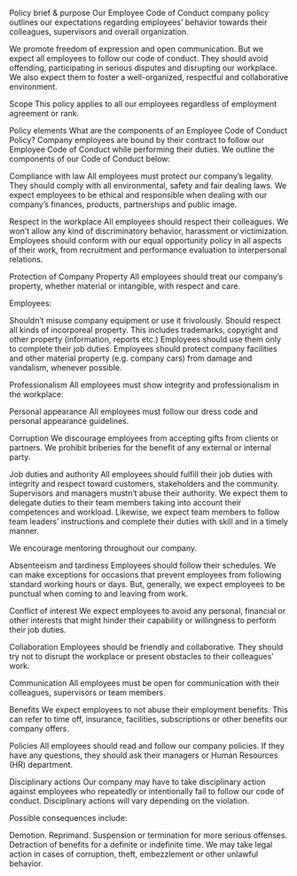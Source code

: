 Policy brief & purpose
Our Employee Code of Conduct company policy outlines our expectations regarding employees’ behavior towards their colleagues, supervisors and overall organization.

We promote freedom of expression and open communication. But we expect all employees to follow our code of conduct. They should avoid offending, participating in serious disputes and disrupting our workplace. We also expect them to foster a well-organized, respectful and collaborative environment.

Scope
This policy applies to all our employees regardless of employment agreement or rank.

Policy elements
What are the components of an Employee Code of Conduct Policy?
Company employees are bound by their contract to follow our Employee Code of Conduct while performing their duties. We outline the components of our Code of Conduct below:

Compliance with law
All employees must protect our company’s legality. They should comply with all environmental, safety and fair dealing laws. We expect employees to be ethical and responsible when dealing with our company’s finances, products, partnerships and public image.

Respect in the workplace
All employees should respect their colleagues. We won’t allow any kind of discriminatory behavior, harassment or victimization. Employees should conform with our equal opportunity policy in all aspects of their work, from recruitment and performance evaluation to interpersonal relations.

Protection of Company Property
All employees should treat our company’s property, whether material or intangible, with respect and care.

Employees:

Shouldn’t misuse company equipment or use it frivolously.
Should respect all kinds of incorporeal property. This includes trademarks, copyright and other property (information, reports etc.) Employees should use them only to complete their job duties.
Employees should protect company facilities and other material property (e.g. company cars) from damage and vandalism, whenever possible.

Professionalism
All employees must show integrity and professionalism in the workplace:

Personal appearance
All employees must follow our dress code and personal appearance guidelines.

Corruption
We discourage employees from accepting gifts from clients or partners. We prohibit briberies for the benefit of any external or internal party.

Job duties and authority
All employees should fulfill their job duties with integrity and respect toward customers, stakeholders and the community. Supervisors and managers mustn’t abuse their authority. We expect them to delegate duties to their team members taking into account their competences and workload. Likewise, we expect team members to follow team leaders’ instructions and complete their duties with skill and in a timely manner.

We encourage mentoring throughout our company. 

Absenteeism and tardiness
Employees should follow their schedules. We can make exceptions for occasions that prevent employees from following standard working hours or days. But, generally, we expect employees to be punctual when coming to and leaving from work.

Conflict of interest
We expect employees to avoid any personal, financial or other interests that might hinder their capability or willingness to perform their job duties.

Collaboration
Employees should be friendly and collaborative. They should try not to disrupt the workplace or present obstacles to their colleagues’ work.

Communication
All employees must be open for communication with their colleagues, supervisors or team members.

Benefits
We expect employees to not abuse their employment benefits. This can refer to time off, insurance, facilities, subscriptions or other benefits our company offers.

Policies
All employees should read and follow our company policies. If they have any questions, they should ask their managers or Human Resources (HR) department.

Disciplinary actions
Our company may have to take disciplinary action against employees who repeatedly or intentionally fail to follow our code of conduct. Disciplinary actions will vary depending on the violation.

Possible consequences include:

Demotion.
Reprimand.
Suspension or termination for more serious offenses.
Detraction of benefits for a definite or indefinite time.
We may take legal action in cases of corruption, theft, embezzlement or other unlawful behavior.
